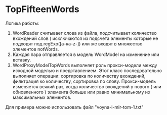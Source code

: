 # TopFifteenWords

Логика работы: 
1. WordReader считывает слова из файла, подсчитывает количество вхождений слов ( исключаются из подсчета элементы которые не подходят под regExp([а-яa-z-]) или же входят в множество элементов notWords.
2. Каждая пара отправляется в модель WordModel на изменение или вставку.
3. WordProxyModelTopWords выполняет роль прокси-модели между исходной моделью и представлением. 
   Этот класс последовательно выполняет операции: сортировка по количеству вхождений, фильтрация ко количеству, сортировка по слову.
   Прокси-модель изменяется всякий раз, когда количество вхождений у нового ( или обновленного ) элемента больше или равно минимальному из максимальных элементов.
   
Для примера можно использовать файл "voyna-i-mir-tom-1.txt"
